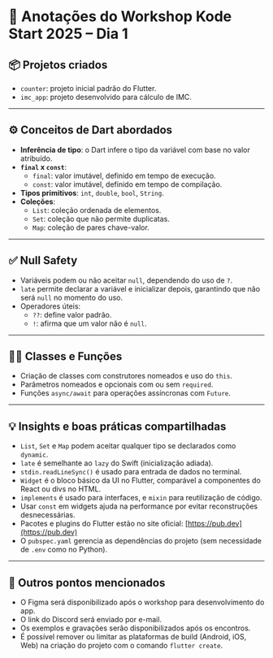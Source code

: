
# 📝 Anotações do Workshop Kode Start 2025 – Dia 1

## 📦 Projetos criados
- `counter`: projeto inicial padrão do Flutter.
- `imc_app`: projeto desenvolvido para cálculo de IMC.

---

## ⚙️ Conceitos de Dart abordados

- **Inferência de tipo**: o Dart infere o tipo da variável com base no valor atribuído.
- **`final` x `const`**:
  - `final`: valor imutável, definido em tempo de execução.
  - `const`: valor imutável, definido em tempo de compilação.
- **Tipos primitivos**: `int`, `double`, `bool`, `String`.
- **Coleções**:
  - `List`: coleção ordenada de elementos.
  - `Set`: coleção que não permite duplicatas.
  - `Map`: coleção de pares chave-valor.

---

## ✅ Null Safety

- Variáveis podem ou não aceitar `null`, dependendo do uso de `?`.
- `late` permite declarar a variável e inicializar depois, garantindo que não será `null` no momento do uso.
- Operadores úteis:
  - `??`: define valor padrão.
  - `!`: afirma que um valor não é `null`.

---

## 👩‍💻 Classes e Funções

- Criação de classes com construtores nomeados e uso do `this`.
- Parâmetros nomeados e opcionais com ou sem `required`.
- Funções `async/await` para operações assíncronas com `Future`.

---

## 💡 Insights e boas práticas compartilhadas

- `List`, `Set` e `Map` podem aceitar qualquer tipo se declarados como `dynamic`.
- `late` é semelhante ao `lazy` do Swift (inicialização adiada).
- `stdin.readLineSync()` é usado para entrada de dados no terminal.
- `Widget` é o bloco básico da UI no Flutter, comparável a componentes do React ou divs no HTML.
- `implements` é usado para interfaces, e `mixin` para reutilização de código.
- Usar `const` em widgets ajuda na performance por evitar reconstruções desnecessárias.
- Pacotes e plugins do Flutter estão no site oficial: [https://pub.dev](https://pub.dev)
- O `pubspec.yaml` gerencia as dependências do projeto (sem necessidade de `.env` como no Python).

---

## 📎 Outros pontos mencionados

- O Figma será disponibilizado após o workshop para desenvolvimento do app.
- O link do Discord será enviado por e-mail.
- Os exemplos e gravações serão disponibilizados após os encontros.
- É possível remover ou limitar as plataformas de build (Android, iOS, Web) na criação do projeto com o comando `flutter create`.
